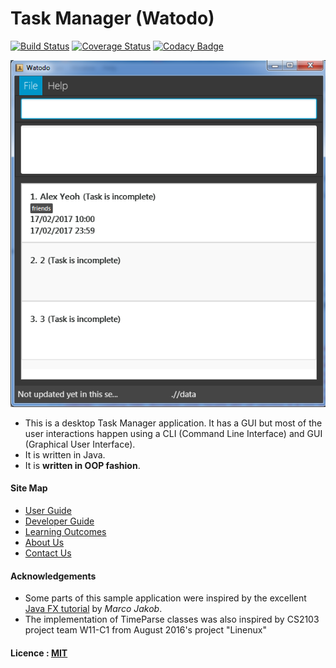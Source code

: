 # Task Manager (Watodo)

[![Build Status](https://travis-ci.org/CS2103JAN2017-T15-B2/main.svg?branch=master)](https://travis-ci.org/CS2103JAN2017-T15-B2/main)
[![Coverage Status](https://coveralls.io/repos/github/CS2103JAN2017-T15-B2/main/badge.svg?branch=master)](https://coveralls.io/github/CS2103JAN2017-T15-B2/main?branch=master)
[![Codacy Badge](https://api.codacy.com/project/badge/Grade/857c47cb66ee4331b2d3a40440b19f1a)](https://www.codacy.com/app/CS2103JAN2017-T15-B2/main?utm_source=github.com&amp;utm_medium=referral&amp;utm_content=CS2103JAN2017-T15-B2/main&amp;utm_campaign=Badge_Grade)

<img src="docs/images/Ui.png" width="600"><br>

* This is a desktop Task Manager application. It has a GUI but most of the user interactions happen using
  a CLI (Command Line Interface) and GUI (Graphical User Interface).
* It is written in Java.
* It is **written in OOP fashion**.

#### Site Map
* [User Guide](docs/UserGuide.md)
* [Developer Guide](docs/DeveloperGuide.md)
* [Learning Outcomes](docs/LearningOutcomes.md)
* [About Us](docs/AboutUs.md)
* [Contact Us](docs/ContactUs.md)


#### Acknowledgements

* Some parts of this sample application were inspired by the excellent
  [Java FX tutorial](http://code.makery.ch/library/javafx-8-tutorial/) by *Marco Jakob*.
* The implementation of TimeParse classes was also inspired by CS2103 project team W11-C1 from August 2016's project "Linenux"


#### Licence : [MIT](LICENSE)
